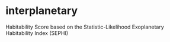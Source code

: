 # interplanetary
Habitability Score based on the Statistic-Likelihood Exoplanetary Habitability Index (SEPHI)